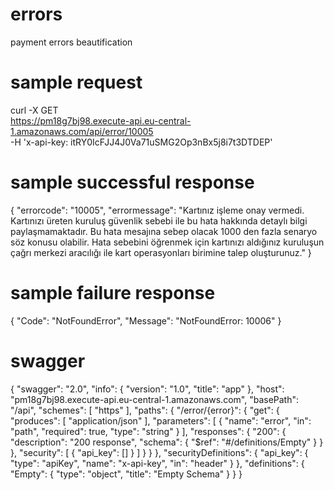 # errors
payment errors beautification

# sample request

curl -X GET \
  https://pm18g7bj98.execute-api.eu-central-1.amazonaws.com/api/error/10005 \
  -H 'x-api-key: itRY0IcFJJ4J0Va71uSMG2Op3nBx5j8i7t3DTDEP'

# sample successful response

{
    "errorcode": "10005",
    "errormessage": "Kartınız işleme onay vermedi. Kartınızı üreten kuruluş güvenlik sebebi ile bu hata hakkında detaylı bilgi paylaşmamaktadır. Bu hata mesajına sebep olacak 1000 den fazla senaryo söz konusu olabilir. Hata sebebini öğrenmek için kartınızı aldığınız kuruluşun çağrı merkezi aracılığı ile kart operasyonları birimine talep oluşturunuz."
}

# sample failure response

{
    "Code": "NotFoundError",
    "Message": "NotFoundError: 10006"
}

# swagger

{
  "swagger": "2.0",
  "info": {
    "version": "1.0",
    "title": "app"
  },
  "host": "pm18g7bj98.execute-api.eu-central-1.amazonaws.com",
  "basePath": "/api",
  "schemes": [
    "https"
  ],
  "paths": {
    "/error/{error}": {
      "get": {
        "produces": [
          "application/json"
        ],
        "parameters": [
          {
            "name": "error",
            "in": "path",
            "required": true,
            "type": "string"
          }
        ],
        "responses": {
          "200": {
            "description": "200 response",
            "schema": {
              "$ref": "#/definitions/Empty"
            }
          }
        },
        "security": [
          {
            "api_key": []
          }
        ]
      }
    }
  },
  "securityDefinitions": {
    "api_key": {
      "type": "apiKey",
      "name": "x-api-key",
      "in": "header"
    }
  },
  "definitions": {
    "Empty": {
      "type": "object",
      "title": "Empty Schema"
    }
  }
}
